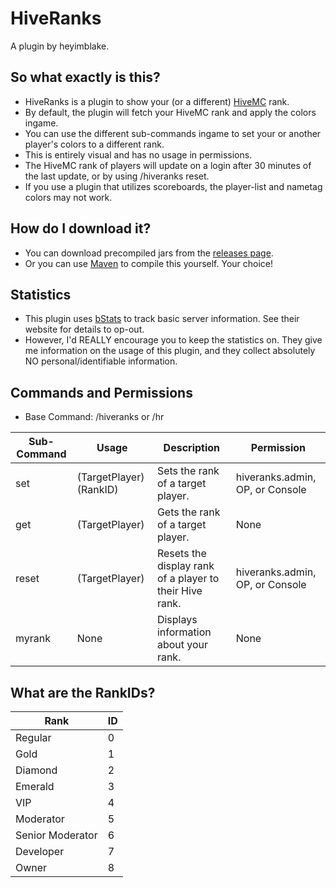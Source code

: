# HiveRanks
A plugin by heyimblake.

## So what exactly is this?
* HiveRanks is a plugin to show your (or a different) [HiveMC](https://hivemc.com) rank.
* By default, the plugin will fetch your HiveMC rank and apply the colors ingame.
* You can use the different sub-commands ingame to set your or another player's colors to a different rank.
* This is entirely visual and has no usage in permissions.
* The HiveMC rank of players will update on a login after 30 minutes of the last update, or by using /hiveranks reset.
* If you use a plugin that utilizes scoreboards, the player-list and nametag colors may not work.

## How do I download it?
* You can download precompiled jars from the [releases page](https://github.com/heyimblake/HiveRanks/releases).
* Or you can use [Maven](https://maven.apache.org/) to compile this yourself. Your choice!

## Statistics
* This plugin uses [bStats](https://bstats.org/plugin/bukkit/HiveRanks) to track basic server information. See their website for details to op-out.
* However, I'd REALLY encourage you to keep the statistics on. They give me information on the usage of this plugin, and they collect absolutely NO personal/identifiable information.

## Commands and Permissions
* Base Command: /hiveranks or /hr

| Sub-Command | Usage | Description | Permission |
| ----------- | ----- | ----------- | ---------- |
| set | (TargetPlayer) (RankID) | Sets the rank of a target player. | hiveranks.admin, OP, or Console |
| get | (TargetPlayer) | Gets the rank of a target player. | None |
| reset | (TargetPlayer) | Resets the display rank of a player to their Hive rank. | hiveranks.admin, OP, or Console |
| myrank | None | Displays information about your rank. | None | 

## What are the RankIDs?

| Rank | ID |
| ---- | --- |
| Regular | 0 |
| Gold | 1 |
| Diamond | 2 |
| Emerald | 3 |
| VIP | 4 |
| Moderator | 5 |
| Senior Moderator | 6 |
| Developer | 7 |
| Owner | 8 |